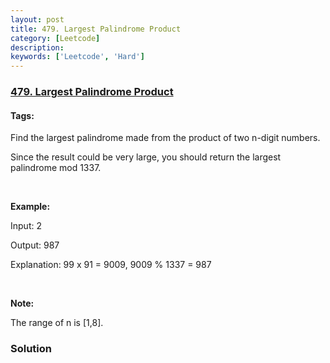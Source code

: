 ```yaml
---
layout: post
title: 479. Largest Palindrome Product
category: [Leetcode]
description: 
keywords: ['Leetcode', 'Hard']
---
```

### [479. Largest Palindrome Product](https://leetcode.com/problems/largest-palindrome-product)

#### Tags: 

<div class="content__u3I1 question-content__JfgR"><div><p>Find the largest palindrome made from the product of two n-digit numbers.</p>
<p>Since the result could be very large, you should return the largest palindrome mod 1337.</p>
<p> </p>
<p><b>Example:</b></p>
<p>Input: 2</p>
<p>Output: 987</p>
<p>Explanation: 99 x 91 = 9009, 9009 % 1337 = 987</p>
<p> </p>
<p><b>Note:</b></p>
<p>The range of n is [1,8].</p>
</div></div>

### Solution
